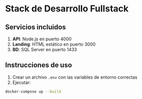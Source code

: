 # Stack de Desarrollo Fullstack

## Servicios incluidos
1. **API**: Node.js en puerto 4000
2. **Landing**: HTML estático en puerto 3000
3. **BD**: SQL Server en puerto 1433

## Instrucciones de uso
1. Crear un archivo `.env` con las variables de entorno correctas
2. Ejecutar:
```bash
docker-compose up --build